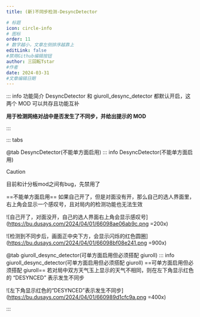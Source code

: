 ```yaml
---
title: (新)不同步检测-DesyncDetector

# 标题
icon: circle-info
# 图标
order: 11
# 数字越小，文章左侧排序越靠上
editLink: false
#禁用Github编辑按钮
author: 三回転Tstar
#作者
date: 2024-03-31
#文章编辑日期
---
```


::: info 功能简介
DesyncDetector 和 giuroll_desync_detector 都默认开启，这两个 MOD 可以共存且功能互补

**用于检测网络对战中是否发生了不同步，并给出提示的 MOD**

:::

::: tabs 

@tab DesyncDetector(不能单方面启用)
::: info DesyncDetector(不能单方面启用)
> [!caution] 
> 目前和计分板mod之间有bug，先禁用了




==不能单方面启用==
如果自己开了，但是对面没有开，那么自己的选人界面里，右上角会显示一个感叹号，且对局内的检测功能也无法生效

![自己开了，对面没开，自己的选人界面右上角会显示感叹号](https://bu.dusays.com/2024/04/01/66098ae06ab9c.png =200x)


![检测到不同步后，画面正中央下方，会显示闪烁的红色圆圈](https://bu.dusays.com/2024/04/01/66098bf08e241.png =900x)



@tab giuroll_desync_detector(可单方面启用但必须搭配 giuroll)
::: info giuroll_desync_detector(可单方面启用但必须搭配 giuroll)
==可单方面启用但必须搭配 giuroll==
若对局中双方天气玉上显示的天气不相同，则在左下角显示红色的 “DESYNCED” 表示发生不同步

![左下角显示红色的“DESYNCED”表示发生不同步](https://bu.dusays.com/2024/04/01/660989d1cfc9a.png =400x)

:::




